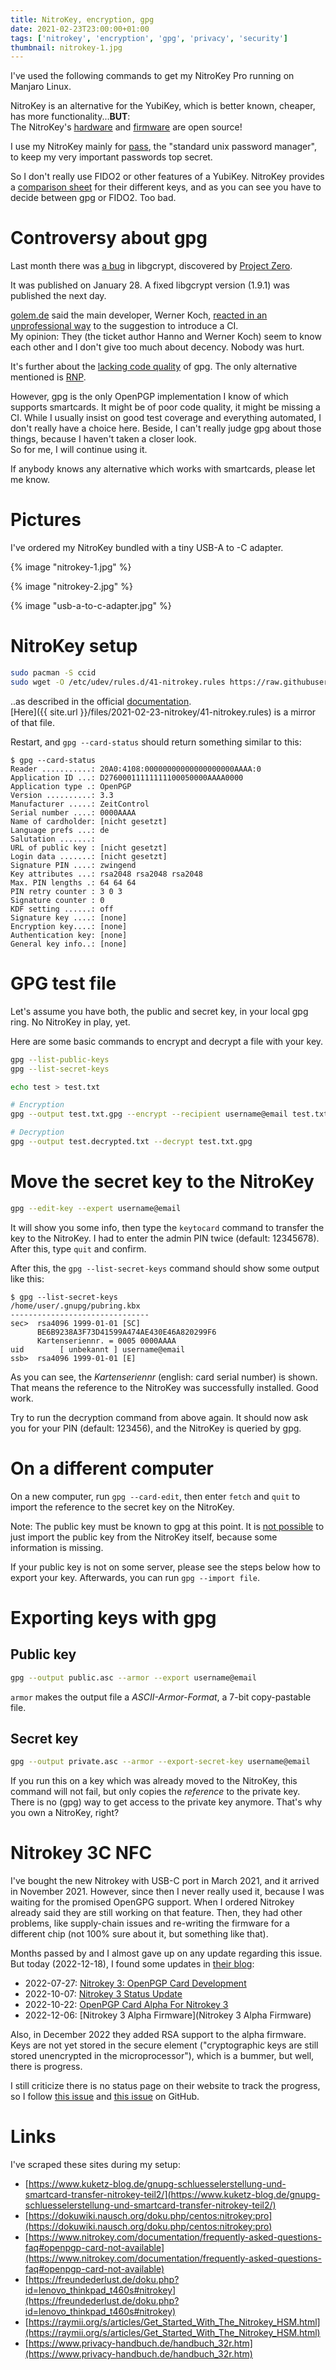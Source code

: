 ```yaml
---
title: NitroKey, encryption, gpg
date: 2021-02-23T23:00:00+01:00
tags: ['nitrokey', 'encryption', 'gpg', 'privacy', 'security']
thumbnail: nitrokey-1.jpg
---
```


I've used the following commands to get my NitroKey Pro running on Manjaro Linux.

NitroKey is an alternative for the YubiKey, which is better known, cheaper, has more functionality...**BUT**:  
The NitroKey's [hardware](https://github.com/Nitrokey/nitrokey-pro-hardware) and [firmware](https://github.com/Nitrokey/nitrokey-pro-firmware) are open source!

I use my NitroKey mainly for [pass](https://www.passwordstore.org/), the "standard unix password manager",
to keep my very important passwords top secret.

So I don't really use FIDO2 or other features of a YubiKey.
NitroKey provides a [comparison sheet](https://www.nitrokey.com/de#comparison) for their different keys,
and as you can see you have to decide between gpg or FIDO2. Too bad.

# Controversy about gpg

Last month there was [a bug](https://lists.gnupg.org/pipermail/gnupg-announce/2021q1/000455.html) in libgcrypt,
discovered by [Project Zero](https://bugs.chromium.org/p/project-zero/issues/detail?id=2145).

It was published on January 28. A fixed libgcrypt version (1.9.1) was published the next day.

[golem.de](https://www.golem.de/news/verschluesselung-gpg-muss-endlich-weg-2102-153820.html) said the main developer,
Werner Koch, [reacted in an unprofessional way](https://dev.gnupg.org/T5279#142667) to the suggestion to introduce a CI.  
My opinion: They (the ticket author Hanno and Werner Koch) seem to know each other and I don't give too much about decency. Nobody was hurt.

It's further about the [lacking code quality](https://twitter.com/tqbf/status/1355176541139972098) of gpg.
The only alternative mentioned is [RNP](https://github.com/rnpgp/rnp).

However, gpg is the only OpenPGP implementation I know of which supports smartcards.
It might be of poor code quality, it might be missing a CI.
While I usually insist on good test coverage and everything automated, I don't really have a choice here.
Beside, I can't really judge gpg about those things, because I haven't taken a closer look.  
So for me, I will continue using it.

If anybody knows any alternative which works with smartcards, please let me know.

# Pictures

I've ordered my NitroKey bundled with a tiny USB-A to -C adapter.

{% image "nitrokey-1.jpg" %}

{% image "nitrokey-2.jpg" %}

{% image "usb-a-to-c-adapter.jpg" %}

# NitroKey setup

```bash
sudo pacman -S ccid
sudo wget -O /etc/udev/rules.d/41-nitrokey.rules https://raw.githubusercontent.com/Nitrokey/libnitrokey/master/data/41-nitrokey.rules
```

..as described in the official [documentation](https://www.nitrokey.com/documentation/frequently-asked-questions-faq#openpgp-card-not-available).  
[Here]({{ site.url }}/files/2021-02-23-nitrokey/41-nitrokey.rules) is a mirror of that file.

Restart, and `gpg --card-status` should return something similar to this:

```shell-session
$ gpg --card-status
Reader ...........: 20A0:4108:00000000000000000000AAAA:0
Application ID ...: D27600011111111100050000AAAA0000
Application type .: OpenPGP
Version ..........: 3.3
Manufacturer .....: ZeitControl
Serial number ....: 0000AAAA
Name of cardholder: [nicht gesetzt]
Language prefs ...: de
Salutation .......: 
URL of public key : [nicht gesetzt]
Login data .......: [nicht gesetzt]
Signature PIN ....: zwingend
Key attributes ...: rsa2048 rsa2048 rsa2048
Max. PIN lengths .: 64 64 64
PIN retry counter : 3 0 3
Signature counter : 0
KDF setting ......: off
Signature key ....: [none]
Encryption key....: [none]
Authentication key: [none]
General key info..: [none]
```

# GPG test file

Let's assume you have both, the public and secret key, in your local gpg ring.
No NitroKey in play, yet.

Here are some basic commands to encrypt and decrypt a file with your key.

```bash
gpg --list-public-keys
gpg --list-secret-keys

echo test > test.txt

# Encryption
gpg --output test.txt.gpg --encrypt --recipient username@email test.txt

# Decryption
gpg --output test.decrypted.txt --decrypt test.txt.gpg
```

# Move the secret key to the NitroKey

```bash
gpg --edit-key --expert username@email
```

It will show you some info, then type the `keytocard` command to transfer the key to the NitroKey.
I had to enter the admin PIN twice (default: 12345678).
After this, type `quit` and confirm.

After this, the `gpg --list-secret-keys` command should show some output like this:

```shell-session
$ gpg --list-secret-keys
/home/user/.gnupg/pubring.kbx
-------------------------------
sec>  rsa4096 1999-01-01 [SC]
      BE6B9238A3F73D41599A474AE430E46A820299F6
      Kartenseriennr. = 0005 0000AAAA
uid        [ unbekannt ] username@email
ssb>  rsa4096 1999-01-01 [E]
```

As you can see, the *Kartenseriennr* (english: card serial number) is shown.
That means the reference to the NitroKey was successfully installed. Good work.

Try to run the decryption command from above again.
It should now ask you for your PIN (default: 123456), and the NitroKey is queried by gpg.

# On a different computer

On a new computer, run `gpg --card-edit`, then enter `fetch` and `quit` to import
the reference to the secret key on the NitroKey.

Note: The public key must be known to gpg at this point. It is [not possible](https://stackoverflow.com/a/46735922)
to just import the public key from the NitroKey itself, because some information is missing.

If your public key is not on some server, please see the steps below how to export your key.
Afterwards, you can run `gpg --import file`.

# Exporting keys with gpg

## Public key

```bash
gpg --output public.asc --armor --export username@email
```

`armor` makes the output file a *ASCII-Armor-Format*, a 7-bit copy-pastable file.

## Secret key

```bash
gpg --output private.asc --armor --export-secret-key username@email
```

If you run this on a key which was already moved to the NitroKey, this command will not fail,
but only copies the *reference* to the private key.
There is no (gpg) way to get access to the private key anymore. That's why you own a NitroKey, right?

# Nitrokey 3C NFC

I've bought the new Nitrokey with USB-C port in March 2021, and it arrived in November 2021.
However, since then I never really used it, because I was waiting for the promised OpenGPG support.
When I ordered Nitrokey already said they are still working on that feature.
Then, they had other problems, like supply-chain issues and re-writing the firmware for a different chip (not 100% sure about it, but something like that).

Months passed by and I almost gave up on any update regarding this issue.
But today (2022-12-18), I found some updates in [their blog](https://www.nitrokey.com/de/blog):

- 2022-07-27: [Nitrokey 3: OpenPGP Card Development](https://www.nitrokey.com/blog/2022/nitrokey-3-openpgp-card-development)
- 2022-10-07: [Nitrokey 3 Status Update](https://www.nitrokey.com/blog/2022/nitrokey-3-status-update-2)
- 2022-10-22: [OpenPGP Card Alpha For Nitrokey 3](https://www.nitrokey.com/blog/2022/openpgp-card-alpha-nitrokey-3)
- 2022-12-06: [Nitrokey 3 Alpha Firmware](Nitrokey 3 Alpha Firmware)

Also, in December 2022 they added RSA support to the alpha firmware.
Keys are not yet stored in the secure element ("cryptographic keys are still stored unencrypted in the microprocessor"), which is a bummer, but well, there is progress.

I still criticize there is no status page on their website to track the progress, so I follow
[this issue](https://github.com/Nitrokey/nitrokey-3-firmware/issues/100) and
[this issue](https://github.com/Nitrokey/nitrokey-3-firmware/issues/136) on GitHub.

# Links

I've scraped these sites during my setup:

- [https://www.kuketz-blog.de/gnupg-schluesselerstellung-und-smartcard-transfer-nitrokey-teil2/](https://www.kuketz-blog.de/gnupg-schluesselerstellung-und-smartcard-transfer-nitrokey-teil2/)
- [https://dokuwiki.nausch.org/doku.php/centos:nitrokey:pro](https://dokuwiki.nausch.org/doku.php/centos:nitrokey:pro)
- [https://www.nitrokey.com/documentation/frequently-asked-questions-faq#openpgp-card-not-available](https://www.nitrokey.com/documentation/frequently-asked-questions-faq#openpgp-card-not-available)
- [https://freundederlust.de/doku.php?id=lenovo_thinkpad_t460s#nitrokey](https://freundederlust.de/doku.php?id=lenovo_thinkpad_t460s#nitrokey)
- [https://raymii.org/s/articles/Get_Started_With_The_Nitrokey_HSM.html](https://raymii.org/s/articles/Get_Started_With_The_Nitrokey_HSM.html)
- [https://www.privacy-handbuch.de/handbuch_32r.htm](https://www.privacy-handbuch.de/handbuch_32r.htm)
